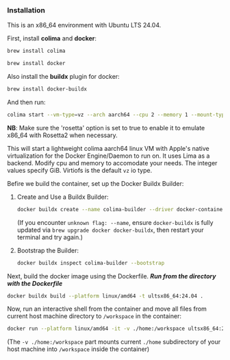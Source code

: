 ### Installation

This is an x86_64 environment with Ubuntu LTS 24.04.


First, install **colima** and **docker**:
```bash
brew install colima
```
```bash
brew install docker
```

Also install the **buildx** plugin for docker:
```bash
brew install docker-buildx
```

And then run:
```bash
colima start --vm-type=vz --arch aarch64 --cpu 2 --memory 1 --mount-type=virtiofs --edit
```

**NB**: Make sure the 'rosetta' option is set to true to enable it to emulate x86_64 with Rosetta2 when necessary.

This will start a lightweight colima aarch64 linux VM with Apple's native virtualization for the Docker Engine/Daemon to run on. It uses Lima as a backend.
Modify cpu and memory to accomodate your needs. The integer values specify GiB. Virtiofs is the default `vz` io type.

Befire we build the container, set up the Docker Buildx Builder:

1.  Create and Use a Buildx Builder:
    ```bash
    docker buildx create --name colima-builder --driver docker-container --use
    ```
    (If you encounter `unknown flag: --name`, ensure `docker-buildx` is fully updated via `brew upgrade docker docker-buildx`, then restart your terminal and try again.)

2.  Bootstrap the Builder:
    ```bash
    docker buildx inspect colima-builder --bootstrap
    ```

Next, build the docker image using the Dockerfile. _**Run from the directory with the Dockerfile**_
```bash
docker buildx build --platform linux/amd64 -t ultsx86_64:24.04 .
```

Now, run an interactive shell from the container and move all files from current host machine directory to `/workspace` in the container:
```bash
docker run --platform linux/amd64 -it -v ./home:/workspace ultsx86_64:24.04 bash
```

(The `-v ./home:/workspace` part mounts current `./home` subdirectory of your host machine into `/workspace` inside the container)
